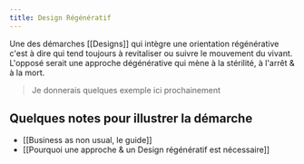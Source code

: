 ```yaml
---
title: Design Régénératif
---
```

Une des démarches [[Designs]] qui intègre une orientation régénérative c'est à dire qui tend toujours à revitaliser ou suivre le mouvement du vivant. L'opposé serait une approche dégénérative qui mène à la stérilité, à l'arrêt & à la mort.

> Je donnerais quelques exemple ici prochainement

## Quelques notes pour illustrer la démarche
- [[Business as non usual, le guide]]
- [[Pourquoi une approche & un Design régénératif est nécessaire]]